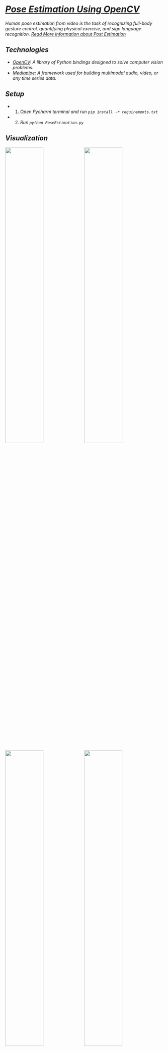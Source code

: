 
# ***[Pose Estimation Using OpenCV](#visualization)***

_Human pose estimation from video is the task of recognizing full-body gesture control, quantifying physical exercise, and sign language recognition. [Read More information about Post Estimation](https://www.analyticsvidhya.com/blog/2021/05/pose-estimation-using-opencv/)_


## ***Technologies***
- _[OpenCV](https://docs.opencv.org/3.4/index.html): A library of Python bindings designed to solve computer vision problems._
- _[Mediapipe](https://www.analyticsvidhya.com/blog/2021/05/pose-estimation-using-opencv/): A framework used for building multimodal audio, video, or any time series data._

## ***Setup*** 
- 1. _Open Pycharm terminal and run  `pip install -r requirements.txt`_

- 2. _Run `python PoseEstimation.py`_


## ***Visualization***

<a href="sample2.gif"><img src="gif/sample2.gif" width="49%" align="center"></a>
<a href="sample1.gif"><img src="gif/sample1.gif" width="49%" align="center"></a>
<a href="sample4.gif"><img src="gif/sample4.gif" width="49%" align="center"></a>
<a href="sample6.gif"><img src="gif/sample6.gif" width="49%" align="center"></a>
<a href="sample3.gif"><img src="gif/sample3.gif" width="49%" align="center"></a>
<a href="sample5.gif"><img src="gif/sample5.gif" width="46%" align="center"></a> 

